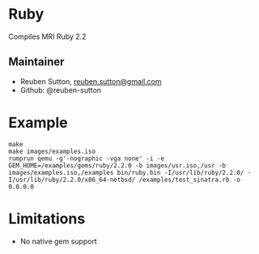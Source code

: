 Ruby
====

Compiles MRI Ruby 2.2

Maintainer
----------

* Reuben Sutton, reuben.sutton@gmail.com
* Github: @reuben-sutton

Example
=======

```
make
make images/examples.iso
rumprun qemu -g'-nographic -vga none' -i -e GEM_HOME=/examples/gems/ruby/2.2.0 -b images/usr.iso,/usr -b images/examples.iso,/examples bin/ruby.bin -I/usr/lib/ruby/2.2.0/ -I/usr/lib/ruby/2.2.0/x86_64-netbsd/ /examples/test_sinatra.rb -o 0.0.0.0
```

Limitations
===========

* No native gem support

